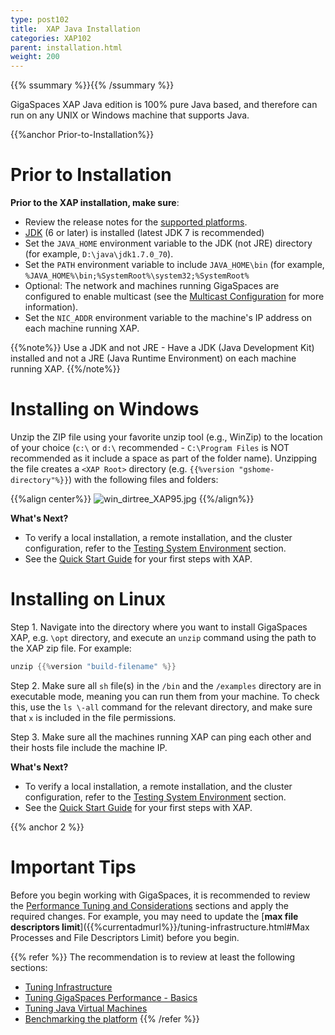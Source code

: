 ```yaml
---
type: post102
title:  XAP Java Installation
categories: XAP102
parent: installation.html
weight: 200
---
```



{{% ssummary %}}{{% /ssummary %}}



GigaSpaces XAP Java edition is 100% pure Java based, and therefore can run on any UNIX or Windows machine that supports Java.



{{%anchor Prior-to-Installation%}}

# Prior to Installation

**Prior to the XAP installation, make sure**:

- Review the release notes for the [supported platforms](/release_notes).
- [JDK](http://java.sun.com/javase/downloads/index.jsp) (6 or later) is installed (latest JDK 7 is recommended) 
- Set the `JAVA_HOME` environment variable to the JDK (not JRE) directory (for example, `D:\java\jdk1.7.0_70`).
- Set the `PATH` environment variable to include `JAVA_HOME\bin` (for example, `%JAVA_HOME%\bin;%SystemRoot%\system32;%SystemRoot%`
- Optional: The network and machines running GigaSpaces are configured to enable multicast (see the [Multicast Configuration]({{%currentadmurl%}}/network-multicast.html) for more information).
- Set the `NIC_ADDR` environment variable to the machine's IP address on each machine running XAP.

{{%note%}}
Use a JDK and not JRE - Have a JDK (Java Development Kit) installed and not a JRE (Java Runtime Environment) on each machine running XAP.
{{%/note%}}

# Installing on Windows

Unzip the ZIP file using your favorite unzip tool (e.g., WinZip) to the location of your choice (`c:\` or `d:\` recommended - `C:\Program Files` is NOT recommended as it include a space as part of the folder name). Unzipping the file creates a `<XAP Root>` directory (e.g. `{{%version "gshome-directory"%}}`) with the following files and folders:

{{%align center%}}
![win_dirtree_XAP95.jpg](/attachment_files/win_dirtree_XAP95.jpg)
{{%/align%}}

**What's Next?**

- To verify a local installation, a remote installation, and the cluster configuration, refer to the [Testing System Environment]({{%currentadmurl%}}/troubleshooting-testing-system-environment.html) section.
- See the [Quick Start Guide](/xap102tut/) for your first steps with XAP.


# Installing on Linux

Step 1. Navigate into the directory where you want to install GigaSpaces XAP, e.g. `\opt` directory, and execute an `unzip` command using the path to the XAP zip file. For example:


```java
unzip {{%version "build-filename" %}}
```

Step 2. Make sure all `sh` file(s) in the `/bin` and the `/examples` directory are in executable mode, meaning you can run them from your machine. To check this, use the `ls \-all` command for the relevant directory, and make sure that `x` is included in the file permissions.

Step 3. Make sure all the machines running XAP can ping each other and their hosts file include the machine IP.

**What's Next?**

- To verify a local installation, a remote installation, and the cluster configuration, refer to the [Testing System Environment]({{%currentadmurl%}}/troubleshooting-testing-system-environment.html) section.
- See the [Quick Start Guide](/xap102tut/) for your first steps with XAP.

{{% anchor 2 %}}

# Important Tips

Before you begin working with GigaSpaces, it is recommended to review the [Performance Tuning and Considerations]({{%currentadmurl%}}/tuning.html) sections and apply the required changes. For example, you may need to update the [**max file descriptors limit**]({{%currentadmurl%}}/tuning-infrastructure.html#Max Processes and File Descriptors Limit) before you begin.

{{% refer %}}
 The recommendation is to review at least the following sections:

- [Tuning Infrastructure]({{%currentadmurl%}}/tuning-infrastructure.html)
- [Tuning GigaSpaces Performance - Basics]({{%currentadmurl%}}/tuning-gigaspaces-performance.html)
- [Tuning Java Virtual Machines]({{%currentadmurl%}}/tuning-java-virtual-machines.html)
- [Benchmarking the platform]({%currentadmurl%}}/moving-into-production-checklist.html)
{{% /refer %}}


